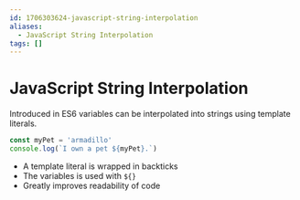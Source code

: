 ```yaml
---
id: 1706303624-javascript-string-interpolation
aliases:
  - JavaScript String Interpolation
tags: []
---
```


# JavaScript String Interpolation
Introduced in ES6 variables can be interpolated into strings using template literals.

```js
const myPet = 'armadillo'
console.log(`I own a pet ${myPet}.`)
```

- A template literal is wrapped in backticks 
- The variables is used with `${}`
- Greatly improves readability of code
